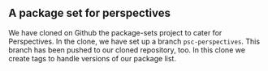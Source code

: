 ## A package set for perspectives
We have cloned on Github the package-sets project to cater for Perspectives. In the clone, we have set up a branch `psc-perspectives`. This branch has been pushed to our cloned repository, too. In this clone we create tags to handle versions of our package list.
